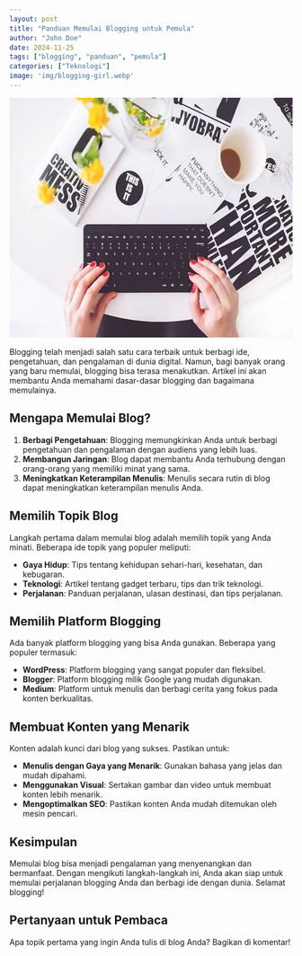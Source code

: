 ```yaml
---
layout: post
title: "Panduan Memulai Blogging untuk Pemula"
author: "John Doe"
date: 2024-11-25
tags: ["blogging", "panduan", "pemula"]
categories: ["Teknologi"]
image: 'img/blogging-girl.webp'
---
```


<img alt="blogging" height="427" src="images/blogging-girl.webp" width="640">

Blogging telah menjadi salah satu cara terbaik untuk berbagi ide, pengetahuan, dan pengalaman di dunia digital. Namun, bagi banyak orang yang baru memulai, blogging bisa terasa menakutkan. Artikel ini akan membantu Anda memahami dasar-dasar blogging dan bagaimana memulainya.

## Mengapa Memulai Blog?

1. **Berbagi Pengetahuan**: Blogging memungkinkan Anda untuk berbagi pengetahuan dan pengalaman dengan audiens yang lebih luas.
2. **Membangun Jaringan**: Blog dapat membantu Anda terhubung dengan orang-orang yang memiliki minat yang sama.
3. **Meningkatkan Keterampilan Menulis**: Menulis secara rutin di blog dapat meningkatkan keterampilan menulis Anda.

## Memilih Topik Blog

Langkah pertama dalam memulai blog adalah memilih topik yang Anda minati. Beberapa ide topik yang populer meliputi:
- **Gaya Hidup**: Tips tentang kehidupan sehari-hari, kesehatan, dan kebugaran.
- **Teknologi**: Artikel tentang gadget terbaru, tips dan trik teknologi.
- **Perjalanan**: Panduan perjalanan, ulasan destinasi, dan tips perjalanan.

## Memilih Platform Blogging

Ada banyak platform blogging yang bisa Anda gunakan. Beberapa yang populer termasuk:
- **WordPress**: Platform blogging yang sangat populer dan fleksibel.
- **Blogger**: Platform blogging milik Google yang mudah digunakan.
- **Medium**: Platform untuk menulis dan berbagi cerita yang fokus pada konten berkualitas.

## Membuat Konten yang Menarik

Konten adalah kunci dari blog yang sukses. Pastikan untuk:
- **Menulis dengan Gaya yang Menarik**: Gunakan bahasa yang jelas dan mudah dipahami.
- **Menggunakan Visual**: Sertakan gambar dan video untuk membuat konten lebih menarik.
- **Mengoptimalkan SEO**: Pastikan konten Anda mudah ditemukan oleh mesin pencari.

## Kesimpulan

Memulai blog bisa menjadi pengalaman yang menyenangkan dan bermanfaat. Dengan mengikuti langkah-langkah ini, Anda akan siap untuk memulai perjalanan blogging Anda dan berbagi ide dengan dunia. Selamat blogging!

## Pertanyaan untuk Pembaca

Apa topik pertama yang ingin Anda tulis di blog Anda? Bagikan di komentar!
